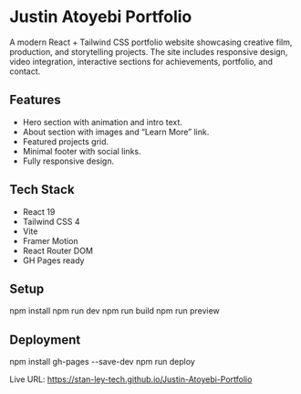 # Justin Atoyebi Portfolio

A modern React + Tailwind CSS portfolio website showcasing creative film, production, and storytelling projects. The site includes responsive design, video integration, interactive sections for achievements, portfolio, and contact.

## Features

- Hero section with animation and intro text.
- About section with images and “Learn More” link.
- Featured projects grid.
- Minimal footer with social links.
- Fully responsive design.

## Tech Stack

- React 19
- Tailwind CSS 4
- Vite
- Framer Motion
- React Router DOM
- GH Pages ready

## Setup

npm install
npm run dev
npm run build
npm run preview

## Deployment

npm install gh-pages --save-dev
npm run deploy

Live URL:
https://stan-ley-tech.github.io/Justin-Atoyebi-Portfolio
